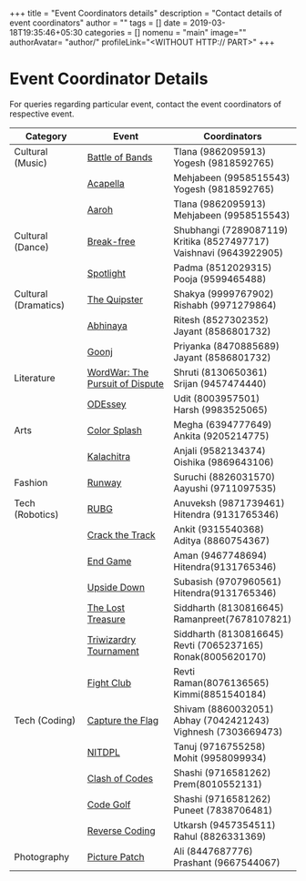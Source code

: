 +++
title = "Event Coordinators details"
description = "Contact details of event coordinators"
author = ""
tags = []
date = 2019-03-18T19:35:46+05:30
categories = []
nomenu = "main"
image="<BACKGROUND IMAGE FOR YOUR POST>"
authorAvatar= "author/<YOUR AVATAR>"
profileLink="<WITHOUT HTTP:// PART>"
+++

# Event Coordinator Details

For queries regarding particular event, contact the event coordinators of respective event.

| Category | Event | Coordinators |
|----------|-------|--------------|
| Cultural (Music) | [Battle of Bands](/culturalevents/battleofbands) | Tlana (9862095913)<br/>Yogesh (9818592765) |
| | [Acapella](/culturalevents/acapella) |  Mehjabeen (9958515543)<br/>Yogesh (9818592765) |
| | [Aaroh](/culturalevents/aaroh) | Tlana (9862095913)<br/> Mehjabeen (9958515543) |
| Cultural (Dance) | [Break-free](/culturalevents/breakfree) | Shubhangi (7289087119)<br/> Kritika (8527497717)<br/> Vaishnavi (9643922905) |
| | [Spotlight](/culturalevents/spotlight) | Padma (8512029315)<br/>Pooja (9599465488) |
| Cultural (Dramatics) | [The Quipster](/culturalevents/thequipster) | Shakya (9999767902)<br/>Rishabh (9971279864)
| | [Abhinaya](/culturalevents/abhinaya) | Ritesh (8527302352)<br/>Jayant (8586801732) |
| | [Goonj](/culturalevents/goonj) | Priyanka (8470885689)<br/>Jayant (8586801732) |
| Literature | [WordWar: The Pursuit of Dispute](/culturalevents/wordwar) | Shruti (8130650361)<br/>Srijan (9457474440) |
| | [ODEssey](/culturalevents/odessey) | Udit (8003957501)<br/>Harsh (9983525065) |
| Arts | [Color Splash](/culturalevents/colorsplash) | Megha (6394777649)<br/>Ankita (9205214775) |
| | [Kalachitra](/culturalevents/kalachitra) | Anjali (9582134374)<br/>Oishika (9869643106) |
| Fashion | [Runway](/culturalevents/runaway)  | Suruchi (8826031570)<br/>Aayushi (9711097535)
| Tech (Robotics) | [RUBG](/technicalevents/rubg) | Anuveksh (9871739461)<br/>Hitendra (9131765346) |
| | [Crack the Track](/technicalevents/roborace) | Ankit (9315540368)<br/>Aditya (8860754367) |
| | [End Game](/technicalevents/endgame) | Aman (9467748694)<br/> Hitendra(9131765346) |
| | [Upside Down](/technicalevents/upsidedown) | Subasish (9707960561)<br/> Hitendra(9131765346) |
| | [The Lost Treasure](/technicalevents/thelosttreasure) | Siddharth (8130816645)<br/>Ramanpreet(7678107821) |
| | [Triwizardry Tournament](/technicalevents/robosoccer+robosuperover+robobowling) | Siddharth (8130816645)<br/>Revti (7065237165)<br/>Ronak(8005620170) |
| | [Fight Club](/technicalevents/fightclub2.0) | Revti Raman(8076136565)<br/>Kimmi(8851540184) |
| Tech (Coding) | [Capture the Flag](/technicalevents/rootctf) | Shivam (8860032051)<br/>Abhay (7042421243)<br/>Vighnesh (7303669473)
| | [NITDPL](/technicalevents/nitdpl) | Tanuj (9716755258)<br/>Mohit (9958099934) |
| | [Clash of Codes](/technicalevents/clashofcodes) | Shashi (9716581262)<br/>Prem(8010552131) |
| | [Code Golf](/technicalevents/codegolf) | Shashi (9716581262)<br/>Puneet (7838706481) |
| | [Reverse Coding](/technicalevents/reversecoding) | Utkarsh (9457354511)<br/>Rahul (8826331369) |
| Photography | [Picture Patch](/culturalevents/picturepatch) | Ali (8447687776)<br/>Prashant (9667544067) |
